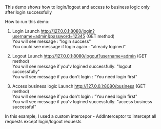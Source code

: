 This demo shows how to login/logout and access to business logic only after login successfully

How to run this demo:

1. Login
    Launch http://127.0.0.1:8080/login?username=admin&password=12345 (GET method)  </br>
    You will see message : "login success" </br>
    You could see message if login again : "already logined" </br>
2. Logout
    Launch http://127.0.0.1:8080/logout?username=admin  (GET method) </br>
    You will see message if you'v logined successfully: "logout successfully" </br>
    You will see message if you don't login : "You need login first" </br>

3. Access business logic
   Launch http://127.0.0.1:8080/business  (GET method)   </br>
   You will see message if you don't login : "You need login first" </br>
   You will see message if you'v logined successfully: "access business successful" </br>


In this example, I used a custom intercepor - AddInterceptor to intercept all requests except login/logout requests